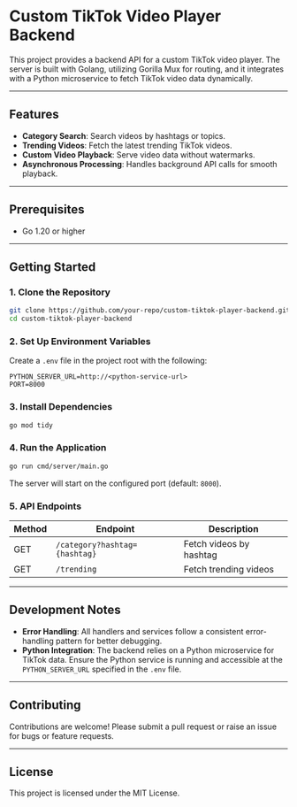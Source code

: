 # Custom TikTok Video Player Backend

This project provides a backend API for a custom TikTok video player. The server is built with Golang, utilizing Gorilla Mux for routing, and it integrates with a Python microservice to fetch TikTok video data dynamically.

---

## Features
- **Category Search**: Search videos by hashtags or topics.
- **Trending Videos**: Fetch the latest trending TikTok videos.
- **Custom Video Playback**: Serve video data without watermarks.
- **Asynchronous Processing**: Handles background API calls for smooth playback.

---

## Prerequisites
- Go 1.20 or higher
---

## Getting Started

### 1. Clone the Repository
```bash
git clone https://github.com/your-repo/custom-tiktok-player-backend.git
cd custom-tiktok-player-backend
```

### 2. Set Up Environment Variables
Create a `.env` file in the project root with the following:
```plaintext
PYTHON_SERVER_URL=http://<python-service-url>
PORT=8000
```

### 3. Install Dependencies
```bash
go mod tidy
```

### 4. Run the Application
```bash
go run cmd/server/main.go
```

The server will start on the configured port (default: `8000`).

### 5. API Endpoints

| Method | Endpoint                              | Description                       |
|--------|---------------------------------------|-----------------------------------|
| GET    | `/category?hashtag={hashtag}`         | Fetch videos by hashtag          |
| GET    | `/trending`                           | Fetch trending videos            |

---



## Development Notes

- **Error Handling**: All handlers and services follow a consistent error-handling pattern for better debugging.
- **Python Integration**: The backend relies on a Python microservice for TikTok data. Ensure the Python service is running and accessible at the `PYTHON_SERVER_URL` specified in the `.env` file.

---

## Contributing
Contributions are welcome! Please submit a pull request or raise an issue for bugs or feature requests.

---

## License
This project is licensed under the MIT License.
```
